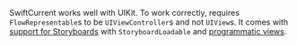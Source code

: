 SwiftCurrent works well with UIKit. To work correctly, requires `FlowRepresentable`s to be `UIViewController`s and not `UIView`s. It comes with [support for Storyboards](using-storyboards.html) with `StoryboardLoadable` and [programmatic views](using-programmatic-views.html). 
